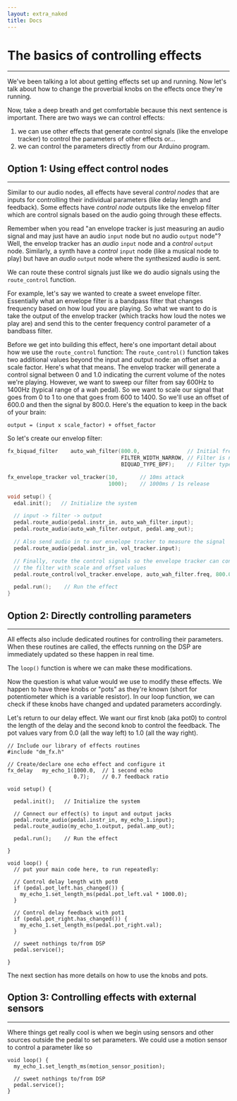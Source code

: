 ```yaml
---
layout: extra_naked
title: Docs
---
```



# The basics of controlling effects
------
We've been talking a lot about getting effects set up and running.  Now let's talk about how to change the proverbial knobs on the effects once they're running.

Now, take a deep breath and get comfortable because this next sentence is important.  There are two ways we can control effects:
 1. we can use other effects that generate control signals (like the envelope tracker) to control the parameters of other effects or...
 1. we can control the parameters directly from our Arduino program.

## Option 1: Using effect control nodes
------
Similar to our audio nodes, all effects have several *control nodes* that are inputs for controlling their individual parameters (like delay length and feedback).  Some effects have *control node* outputs like the envelop filter which are control signals based on the audio going through these effects.

Remember when you read "an envelope tracker is just measuring an audio signal and may just have an audio `input` node but no audio `output` node"?  Well, the envelop tracker has an *audio* `input` node and a *control* `output` node.  Similarly, a synth have a *control* `input` node (like a musical node to play) but have an *audio* `output` node where the synthesized audio is sent.

We can route these control signals just like we do audio signals using the `route_control` function.

For example, let's say we wanted to create a sweet envelope filter.  Essentially what an envelope filter is a bandpass filter that changes frequency based on how loud you are playing.  So what we want to do is take the output of the envelop tracker (which tracks how loud the notes we play are) and send this to the center frequency control parameter of a bandbass filter.

Before we get into building this effect, here's one important detail about how we use the `route_control` function: The `route_control()` function takes two additional values beyond the input and output node: an offset and a scale factor.  Here's what that means.  The envelop tracker will generate a control signal between 0 and 1.0 indicating the current volume of the notes we're playing.  However, we want to sweep our filter from say 600Hz to 1400Hz (typical range of a wah pedal).  So we want to scale our signal that goes from 0 to 1 to one that goes from 600 to 1400.  So we'll use an offset of 600.0 and then the signal by 800.0.  Here's the equation to keep in the back of your brain:

`output = (input x scale_factor) + offset_factor`

So let's create our envelop filter:

``` C
fx_biquad_filter    auto_wah_filter(800.0,               // Initial frequency is
                                    FILTER_WIDTH_NARROW, // Filter is narrow
                                    BIQUAD_TYPE_BPF);    // Filter type is bandpass

fx_envelope_tracker vol_tracker(10,       // 10ms attack 
                                1000);    // 1000ms / 1s release                   

void setup() {
  edal.init();   // Initialize the system

  // input -> filter -> output
  pedal.route_audio(pedal.instr_in, auto_wah_filter.input);
  pedal.route_audio(auto_wah_filter.output, pedal.amp_out);

  // Also send audio in to our envelope tracker to measure the signal
  pedal.route_audio(pedal.instr_in, vol_tracker.input);

  // Finally, route the control signals so the envelope tracker can control
  // the filter with scale and offset values
  pedal.route_control(vol_tracker.envelope, auto_wah_filter.freq, 800.0, 600.0);

  pedal.run();    // Run the effect
}                                 
```

## Option 2: Directly controlling parameters
------
All effects also include dedicated routines for controlling their parameters.  When these routines are called, the effects running on the DSP are immediately updated so these happen in real time.

The `loop()` function is where we can make these modifications.

Now the question is what value would we use to modify these effects.  We happen to have three knobs or "pots" as they're known (short for potentiometer which is a variable resistor).  In our loop function, we can check if these knobs have changed and updated parameters accordingly.

Let's return to our delay effect.  We want our first knob (aka pot0) to control the length of the delay and the second knob to control the feedback.  The pot values vary from 0.0 (all the way left) to 1.0 (all the way right).

```
// Include our library of effects routines
#include "dm_fx.h"

// Create/declare one echo effect and configure it
fx_delay   my_echo_1(1000.0,  // 1 second echo
                     0.7);    // 0.7 feedback ratio

void setup() {

  pedal.init();   // Initialize the system

  // Connect our effect(s) to input and output jacks
  pedal.route_audio(pedal.instr_in, my_echo_1.input);
  pedal.route_audio(my_echo_1.output, pedal.amp_out);

  pedal.run();    // Run the effect

}

void loop() {
  // put your main code here, to run repeatedly:

  // Control delay length with pot0
  if (pedal.pot_left.has_changed()) {
    my_echo_1.set_length_ms(pedal.pot_left.val * 1000.0);
  }

  // Control delay feedback with pot1
  if (pedal.pot_right.has_changed()) {
    my_echo_1.set_length_ms(pedal.pot_right.val);
  }

  // sweet nothings to/from DSP
  pedal.service();

}

```

The next section has more details on how to use the knobs and pots.


## Option 3: Controlling effects with external sensors
------
Where things get really cool is when we begin using sensors and other sources outside the pedal to set parameters.  We could use a motion sensor to control a parameter like so

```
void loop() {
  my_echo_1.set_length_ms(motion_sensor_position);

  // sweet nothings to/from DSP
  pedal.service();
}
```

